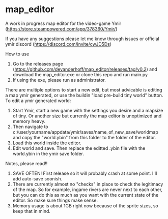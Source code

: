 # map_editor
A work in progress map editor for the video-game Ymir (https://store.steampowered.com/app/378360/Ymir/)

If you have any suggestions please let me know through issues or official ymir discord (https://discord.com/invite/cwJD5Ds)

How to use
1) Go to the releases page (https://github.com/devanderhoff/map_editor/releases/tag/v0.2) and download the map_editor.exe or clone this repo and run main.py
2) If using the exe, please run as administrator.

There are multiple options to start a new edit, but most advicable is editing a map ymir generated, or use the buildin "load pre-build tiny world" button.
  To edit a ymir generated world:
  1) Start Ymir, start a new game with the settings you desire and a mapsize of tiny. Or another size but currently the map editor is unoptimized and memory heavy.
  2) Then navigate to c:/user/yourname/appdata/ymir/saves/name_of_new_save/worldmap and copy the "world.ybin" from this folder to the folder of the editor.
  3) Load this world inside the editor. 
  4) Edit world and save. Then replace the editted .ybin file with the world.ybin in the ymir save folder.
  
Notes, please read!!

1) SAVE OFTEN! First release so it will probably crash at some point. I'll add auto-save soonish.
2) There are currently almost no "checks" in place to check the legitimacy of the map. So for example, ingame rivers are never next to each other, but you can do 
  this as much as you want with the current state of the editor. So make sure things make sense. 
3) Memory usage is about 1GB right now because of the sprite sizes, so keep that in mind.
